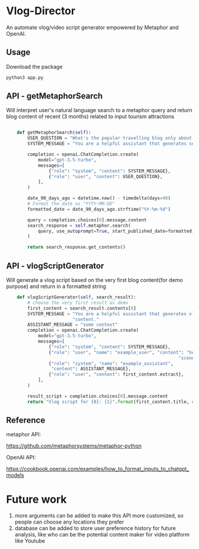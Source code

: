 # Vlog-Director

An automate vlog/video script generator empowered by Metaphor and OpenAI.

## Usage

Download the package

```bash
python3 app.py
```

## API - getMetaphorSearch

Will interpret user's natural language search to a metaphor query
and return blog content of recent (3 months) related to input tourism attractions

```python

    def getMetaphorSearch(self):
        USER_QUESTION = "What's the popular travelling blog only about Los Angeles?"
        SYSTEM_MESSAGE = "You are a helpful assistant that generates search queiries based on user questions. Only generate one search query."

        completion = openai.ChatCompletion.create(
            model="gpt-3.5-turbo",
            messages=[
                {"role": "system", "content": SYSTEM_MESSAGE},
                {"role": "user", "content": USER_QUESTION},
            ],
        )

        date_90_days_ago = datetime.now() - timedelta(days=90)
        # Format the date as "YYYY-MM-DD"
        formatted_date = date_90_days_ago.strftime("%Y-%m-%d")

        query = completion.choices[0].message.content
        search_response = self.metaphor.search(
            query, use_autoprompt=True, start_published_date=formatted_date
        )

        return search_response.get_contents()
```

## API - vlogScriptGenerator

Will generate a vlog script based on the very first blog content(for demo purpose)
and return in a formatted string

```python
    def vlogScriptGenerator(self, search_result):
        # choose the very first result as demo
        first_content = search_result.contents[0]
        SYSTEM_MESSAGE = "You are a helpful assistant that generates vlog script with multiple scenes based on blog " \
                         "content."
        ASSISTANT_MESSAGE = "some context"
        completion = openai.ChatCompletion.create(
            model="gpt-3.5-turbo",
            messages=[
                {"role": "system", "content": SYSTEM_MESSAGE},
                {"role": "user", "name": "example_user", "content": "help me to generate a random script with some "
                                                                 "scenes"},
                {"role": "system", "name": "example_assistant",
                 "content": ASSISTANT_MESSAGE},
                {"role": "user", "content": first_content.extract},
            ],
        )

        result_script = completion.choices[0].message.content
        return "Vlog script for {0}: {1}".format(first_content.title, result_script)
```

## Reference

metaphor API: 

https://github.com/metaphorsystems/metaphor-python 

OpenAI API: 

https://cookbook.openai.com/examples/how_to_format_inputs_to_chatgpt_models

# Future work
1. more arguments can be added to make this API more customized, so people can choose any locations they prefer
2. database can be added to store user preference history for future analysis, like who can be the potential content maker for video platform like Youtube